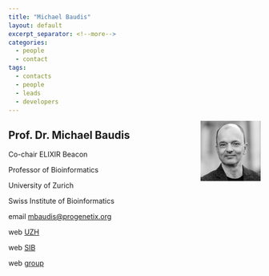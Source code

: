 ```yaml
---
title: "Michael Baudis"
layout: default
excerpt_separator: <!--more-->
categories:
  - people
  - contact
tags:
  - contacts
  - people
  - leads
  - developers
---
```


<img style="float: right; width: 120px;" src="/assets/img/people/mbaudis.jpg" />

## Prof. Dr. Michael Baudis

Co-chair ELIXIR Beacon

Professor of Bioinformatics

University of Zurich

Swiss Institute of Bioinformatics

email [mbaudis@progenetix.org](mailto:mbaudis@progenetix.org)

web [UZH](https://www.imls.uzh.ch/en/research/baudis.html)

web [SIB](https://www.sib.swiss/michael-baudis-group)

web [group](https://info.baudisgroup.org)

<!--more-->
